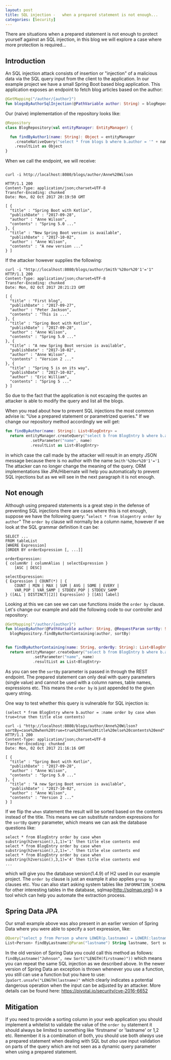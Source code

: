 ```yaml
---
layout: post
title: SQL injection -   when a prepared statement is not enough...
categories: [Security]
---
```


There are situations when a prepared statement is not enough to protect yourself against an SQL injection, in this 
blog we will explore a case where more protection is required...

## Introduction

An SQL injection attack consists of insertion or "injection" of a malicious data via the SQL query input from the client
to the application. In our example project we have a small Spring Boot based blog application. This
application exposes an endpoint to fetch blog articles based on the author:

```kotlin
@GetMapping("/author/{author}")
fun blogsByAuthorSqlInjection(@PathVariable author: String) = blogRepository.findByAuthor1(author)
```

Our (naive) implementation of the repository looks like:

```kotlin
@Repository
class BlogRepository(val entityManager: EntityManager) {

  fun findByAuthor1(name: String): Object = entityManager
    .createNativeQuery("select * from blogs b where b.author = '" + name + "'", BlogEntry::class.java)
    .resultList as Object
}
``` 

When we call the endpoint, we will receive:

```shell

curl -i http://localhost:8080/blogs/author/Anne%20Wilson

HTTP/1.1 200
Content-Type: application/json;charset=UTF-8
Transfer-Encoding: chunked
Date: Mon, 02 Oct 2017 20:19:50 GMT

[ {
  "title" : "Spring Boot with Kotlin",
  "publishDate" : "2017-09-28",
  "author" : "Anne Wilson",
  "contents" : "Spring 5.0 ..."
}, {
  "title" : "New Spring Boot version is available",
  "publishDate" : "2017-10-02",
  "author" : "Anne Wilson",
  "contents" : "A new version ..."
} ]
```

If the attacker however supplies the following:

```shell
curl -i "http://localhost:8080/blogs/author/Smith'%20or%20'1'='1"
HTTP/1.1 200
Content-Type: application/json;charset=UTF-8
Transfer-Encoding: chunked
Date: Mon, 02 Oct 2017 20:21:23 GMT

[ {
  "title" : "First blog",
  "publishDate" : "2017-09-27",
  "author" : "Peter Jackson",
  "contents" : "This is ..."
}, {
  "title" : "Spring Boot with Kotlin",
  "publishDate" : "2017-09-28",
  "author" : "Anne Wilson",
  "contents" : "Spring 5.0 ..."
}, {
  "title" : "A new Spring Boot version is available",
  "publishDate" : "2017-10-02",
  "author" : "Anne Wilson",
  "contents" : "Version 2 ..."
}, {
  "title" : "Spring 5 is on its way",
  "publishDate" : "2017-10-02",
  "author" : "Eric William",
  "contents" : "Spring 5 ..."
} ]
```

So due to the fact that the application is not escaping the quotes an attacker is able to modify the query and list all
the blogs.

When you read about how to prevent SQL injections the most common advise is: "Use a prepared statement or
parametrized queries." If we change our repository method accordingly we will get:

```kotlin
fun findByAuthor(name: String): List<BlogEntry> =
  return entityManager.createQuery("select b from BlogEntry b where b.author = :name")
           .setParameter("name", name)
           .resultList as List<BlogEntry>
```

in which case the call made by the attacker will result in an empty JSON message because there is no author with the name `Smith'%20or%20'1'='1`
The attacker can no longer change the meaning of the query. ORM implementations like JPA/Hibernate will help you automatically to prevent SQL injections but as we will see
in the next paragraph it is not enough.

## Not enough

Although using prepared statements is a great step in the defense of preventing SQL injections there are cases
where this is not enough, suppose we have the following query: "`select * from blogentry order by author`" The `order by`
clause will normally be a column name, however if we look at the SQL grammar definition it can be:

```
SELECT ...
FROM tableList
[WHERE Expression]
[ORDER BY orderExpression [, ...]]

orderExpression:
{ columnNr | columnAlias | selectExpression }
    [ASC | DESC]

selectExpression:
{ Expression | COUNT(*) | {
    COUNT | MIN | MAX | SUM | AVG | SOME | EVERY |
    VAR_POP | VAR_SAMP | STDDEV_POP | STDDEV_SAMP
} ([ALL | DISTINCT][2]] Expression) } [[AS] label]
```

Looking at this we can see we can use functions inside the `order by` clause. Let's change our example and add the
following code to our controller and repository:

```kotlin
@GetMapping("/author/{author}")
fun blogsByAuthor(@PathVariable author: String, @RequestParam sortBy: String?) =
  blogRepository.findByAuthorContaining(author, sortBy)


fun findByAuthorContaining(name: String, orderBy: String): List<BlogEntry> =
  return entityManager.createQuery("select b from BlogEntry b where b.author :name order by " + orderBy)
            .setParameter("name", name)
            .resultList as List<BlogEntry>
```

As you can see the `sortBy` parameter is passed in through the REST endpoint. The prepared statement can only
deal with query parameters (single value) and cannot be used with a column names, table names, expressions etc.
This means the `order by` is just appended to the given query string.


One way to test whether this query is vulnerable for SQL injection is:

```
(select * from BlogEntry where b.author = :name order by case when true=true then title else contents)

curl -i "http://localhost:8080/blogs/author/Anne%20Wilson?sortBy=case%20when%20true=true%20then%20title%20else%20contents%20end"
HTTP/1.1 200
Content-Type: application/json;charset=UTF-8
Transfer-Encoding: chunked
Date: Mon, 02 Oct 2017 21:16:16 GMT

[ {
  "title" : "Spring Boot with Kotlin",
  "publishDate" : "2017-09-28",
  "author" : "Anne Wilson",
  "contents" : "Spring 5.0 ..."
}, {
  "title" : "A new Spring Boot version is available",
  "publishDate" : "2017-10-02",
  "author" : "Anne Wilson",
  "contents" : "Version 2 ..."
} ]
```

If we flip the `when` statement the result will be sorted based on the contents instead of the title.
This means we can substitute random expressions for the `sortBy` query parameter, which means
we can ask the database questions like:

```
select * from BlogEntry order by case when substring(h2version(),1,1)='1' then title else contents end
select * from BlogEntry order by case when substring(h2version(),2,1)='.' then title else contents end
select * from BlogEntry order by case when substring(h2version(),3,1)='4' then title else contents end
...
```

which will give you the database version(1.4.9) of H2 used in our example project. The `order by` clause is
just an example it also applies `group by` clauses etc. You can also start asking system tables like `INFORMATION_SCHEMA`
for other interesting tables in the database, sqlmap(http://sqlmap.org/) is a tool which can help you automate the
extraction process.

## Spring Data JPA

Our small example above was also present in an earlier version of Spring Data where you were able to
specify a sort expression, like:

```kotlin
@Query("select p from Person p where LOWER(p.lastname) = LOWER(:lastname)")
List<Person> findByLastname(@Param("lastname") String lastname, Sort sort)
```

In the old version of Spring Data you could call this method as follows: `findByLastname("Johnson", new Sort("LENGTH(firstname)"))`
which means you can repeat the same SQL injection as we described above. In the
newer version of Spring Data an exception is thrown whenever you use a function, you still
can use a function but you have to use: `JpaSort.unsafe("LENGTH(lastname)"` which clearly indicates a potential
dangerous operation when the input can be adjusted by an attacker.
More details can be found here: https://pivotal.io/security/cve-2016-6652

## Mitigation

If you need to provide a sorting column in your web application you should implement a whitelist to validate the value of
the `order by` statement it should always be limited to something like 'firstname' or 'lastname' or 1,2 etc.
Remember it is a combination of both, you should use both *always* use a prepared statement when dealing with
SQL but *also* use input validation on parts of the query which are not seen as a dynamic query parameter when using a prepared statement.

